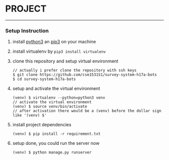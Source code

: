 # PROJECT



---



### Setup Instruction

1. install [python3](https://www.python.org/downloads/) an [pip3](https://pip.pypa.io/en/stable/installing/) on your machine

2. install virtualenv by `pip3 install virtualenv`

3. clone this repository and setup virtual environment

   ```shell
   // actually i prefer clone the repository with ssh keys
   $ git clone https://github.com/cse1531S1/survey-system-h17a-bots
   $ cd survey-system-h17a-bots
   ```

4. setup and activate the virtual environment

   ```shell
   (venv) $ virtualenv --python=python3 venv
   // activate the virtual environment
   (venv) $ source venv/bin/activate
   // after activation there would be a (venv) before the dollar sign like '(venv) $'
   ```

5. install project dependencies

   ```shell
   (venv) $ pip install -r requirement.txt
   ```

6. setup done, you could run the server now

   ```shell
   (venv) $ python manage.py runserver
   ```


